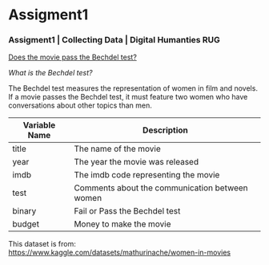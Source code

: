 # Assigment1
### Assigment1 | Collecting Data | Digital Humanties RUG

<ins>Does the movie pass the Bechdel test?</ins>

*What is the Bechdel test?*

The Bechdel test measures the representation of women in film and novels. If a movie passes the Bechdel test, it must feature two women who have conversations about other topics than men.




| Variable Name | Description                                    |
|---------------|------------------------------------------------|
| title         | The name of the movie                          |
| year          | The year the movie was released                |
| imdb          | The imdb code representing the movie           |
| test          | Comments about the communication between women |
| binary        | Fail or Pass the Bechdel test                  |
| budget        | Money to make the movie                        |



This dataset is from:
https://www.kaggle.com/datasets/mathurinache/women-in-movies

